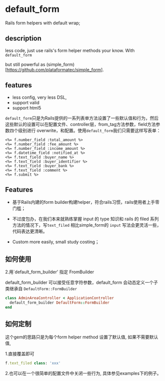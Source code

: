 # default_form

Rails form helpers with default wrap;

## description
less code, just use rails's form helper methods your know.
With `default_form`

but still powerful as (simple_form)[https://github.com/plataformatec/simple_form].

## features
* less config, very less DSL,
* support valid
* support html5

`default_form`只是为Rails提供的一系列表单方法设置了一些默认值和行为，然后这些默认的设置可以在配置文件、controller层，from_tag方法参数，field方法参数四个级别进行 overwrite，和配置。使用`default_form`我们只需要这样写表单：

```erb
<%= f.number_field :total_amount %>
<%= f.number_field :fee_amount %>
<%= f.number_field :income_amount %>
<%= f.datetime_field :notified_at %>
<%= f.text_field :buyer_name %>
<%= f.text_field :buyer_identifier %>
<%= f.text_field :buyer_bank %>
<%= f.text_field :comment %>
<%= f.submit %>
```

## Features

* 基于Rails内建的form builder构建helper，符合rails习惯，rails使用者上手零门槛；

* 不过度包办，在我们本来就熟练掌握 input 的 type 知识和 rails 的 filed 系列方法的情况下，写`text_filed` 相比simple_form的 `input` 写法会更灵活一些，代码表达更清晰。

* Custom more easily, small study costing；

## 如何使用

2.用`default_form_builder' 指定 FromBuilder

default_form_builder 可以接受任意字符参数，default_form 会动态定义一个子类继承自 `DefaultForm::FormBuilder`

```ruby
class AdminAreaController < ApplicationController
  default_form_builder DefaultForm::FormBuilder
end
```


## 如何定制

这个gem的思路只是为每个form helper method 设置了默认值, 如果不需要默认值,

1.直接覆盖即可

```ruby
f.text_filed class: 'xxx'
```


2.也可以在一个很简单的配置文件中关闭一些行为, 具体参见examples下的例子。


